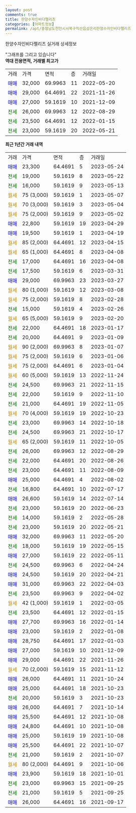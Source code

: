 ```yaml
---
layout: post
comments: true
title: 한양수자인비다펠리즈
categories: [아파트정보]
permalink: /apt/충청남도천안시서북구직산읍삼은리한양수자인비다펠리즈
---
```


한양수자인비다펠리즈 실거래 상세정보

<script type="text/javascript">
  google.charts.load('current', {'packages':['line', 'corechart']});
  google.charts.setOnLoadCallback(drawChart);

  function drawChart() {
    var data = new google.visualization.DataTable();
    data.addColumn('date', '거래일');
    data.addColumn('number', "매매");
    data.addColumn('number', "전세");
    data.addColumn('number', "전매");

    data.addRows([[new Date(Date.parse("2023-05-24")), 23300, null, null], [new Date(Date.parse("2023-05-22")), null, 19000, null], [new Date(Date.parse("2023-05-13")), null, 16000, null], [new Date(Date.parse("2023-05-07")), null, null, null], [new Date(Date.parse("2023-05-04")), null, null, null], [new Date(Date.parse("2023-05-02")), null, null, null], [new Date(Date.parse("2023-04-29")), 22800, null, null], [new Date(Date.parse("2023-04-19")), 19500, null, null], [new Date(Date.parse("2023-04-15")), null, null, null], [new Date(Date.parse("2023-04-08")), null, null, null], [new Date(Date.parse("2023-04-08")), null, 17000, null], [new Date(Date.parse("2023-03-31")), null, 17500, null], [new Date(Date.parse("2023-03-27")), 29000, null, null], [new Date(Date.parse("2023-03-08")), null, null, null], [new Date(Date.parse("2023-02-28")), null, null, null], [new Date(Date.parse("2023-02-26")), null, 15000, null], [new Date(Date.parse("2023-02-20")), null, null, null], [new Date(Date.parse("2023-01-17")), null, 22000, null], [new Date(Date.parse("2023-01-09")), null, 20000, null], [new Date(Date.parse("2023-01-07")), null, null, null], [new Date(Date.parse("2023-01-06")), null, null, null], [new Date(Date.parse("2023-01-04")), null, null, null], [new Date(Date.parse("2022-11-24")), null, null, null], [new Date(Date.parse("2022-11-15")), null, 24500, null], [new Date(Date.parse("2022-11-10")), null, 22000, null], [new Date(Date.parse("2022-11-05")), null, 21000, null], [new Date(Date.parse("2022-10-23")), null, null, null], [new Date(Date.parse("2022-10-18")), null, 23000, null], [new Date(Date.parse("2022-10-17")), null, 24500, null], [new Date(Date.parse("2022-10-05")), null, null, null], [new Date(Date.parse("2022-08-29")), null, 26000, null], [new Date(Date.parse("2022-08-26")), null, 22000, null], [new Date(Date.parse("2022-08-09")), null, 23000, null], [new Date(Date.parse("2022-08-02")), 25000, null, null], [new Date(Date.parse("2022-07-17")), null, 16800, null], [new Date(Date.parse("2022-07-14")), 26600, null, null], [new Date(Date.parse("2022-06-23")), null, 23000, null], [new Date(Date.parse("2022-05-28")), null, 14000, null], [new Date(Date.parse("2022-05-21")), null, 23000, null], [new Date(Date.parse("2022-05-20")), 32000, null, null], [new Date(Date.parse("2022-05-15")), null, 18000, null], [new Date(Date.parse("2022-05-11")), 27000, null, null], [new Date(Date.parse("2022-04-24")), null, 24500, null], [new Date(Date.parse("2022-04-21")), 24500, null, null], [new Date(Date.parse("2022-04-03")), 31000, null, null], [new Date(Date.parse("2022-04-02")), null, 23500, null], [new Date(Date.parse("2022-03-05")), null, null, null], [new Date(Date.parse("2022-01-15")), null, 23500, null], [new Date(Date.parse("2022-01-14")), 27700, null, null], [new Date(Date.parse("2022-01-08")), 23000, null, null], [new Date(Date.parse("2022-01-03")), 28750, null, null], [new Date(Date.parse("2021-12-09")), 27000, null, null], [new Date(Date.parse("2021-11-26")), 29000, null, null], [new Date(Date.parse("2021-11-12")), null, null, null], [new Date(Date.parse("2021-10-24")), 26000, null, null], [new Date(Date.parse("2021-10-23")), 25000, null, null], [new Date(Date.parse("2021-10-23")), null, 20000, null], [new Date(Date.parse("2021-10-14")), 26000, null, null], [new Date(Date.parse("2021-10-08")), 25500, null, null], [new Date(Date.parse("2021-10-08")), 24800, null, null], [new Date(Date.parse("2021-10-08")), 25000, null, null], [new Date(Date.parse("2021-10-07")), 25500, null, null], [new Date(Date.parse("2021-10-07")), null, 21000, null], [new Date(Date.parse("2021-10-06")), null, null, null], [new Date(Date.parse("2021-10-01")), 23900, null, null], [new Date(Date.parse("2021-09-25")), null, 23000, null], [new Date(Date.parse("2021-09-25")), null, 21000, null], [new Date(Date.parse("2021-09-17")), 26000, null, null]]);

    var options = {
      hAxis: {
        format: 'yyyy/MM/dd'
      },    
      lineWidth: 0,
      pointsVisible: true,    
      title: '최근 1년간 유형별 실거래가 분포',
      legend: { position: 'bottom' }
    };

    var formatter = new google.visualization.NumberFormat({pattern:'###,###'} );
    formatter.format(data, 1);
    formatter.format(data, 2);
    
    setTimeout(function() {
        var chart = new google.visualization.LineChart(document.getElementById('columnchart_material'));
        chart.draw(data, (options));
        document.getElementById('loading').style.display = 'none';
    }, 200);
  }
</script>


<div id="loading" style="z-index:20; display: block; margin-left: 0px">"그래프를 그리고 있습니다"</div>
<div id="columnchart_material" style="width: 95%; margin-left: 0px; display: block"></div>
<!-- contents start -->
<b>역대 전용면적, 거래별 최고가</b>
<table class="sortable">
    <tr>
      <td>거래</td>
      <td>가격</td>
      <td>면적</td>
      <td>층</td>
      <td>거래일</td>
    </tr>
        <tr>
          <td><a style="color: blue">매매</a></td>
          <td>32,000</td>
          <td>69.9963</td>
          <td>11</td>
          <td>2022-05-20</td>
        </tr>            <tr>
          <td><a style="color: blue">매매</a></td>
          <td>29,000</td>
          <td>64.4691</td>
          <td>22</td>
          <td>2021-11-26</td>
        </tr>            <tr>
          <td><a style="color: blue">매매</a></td>
          <td>27,000</td>
          <td>59.1619</td>
          <td>10</td>
          <td>2021-12-09</td>
        </tr>        
        <tr>
              <td><a style="color: darkgreen">전세</a></td>
              <td>26,000</td>
              <td>69.9963</td>
              <td>12</td>
              <td>2022-08-29</td>
            </tr>            <tr>
              <td><a style="color: darkgreen">전세</a></td>
              <td>23,500</td>
              <td>64.4691</td>
              <td>12</td>
              <td>2022-01-15</td>
            </tr>            <tr>
              <td><a style="color: darkgreen">전세</a></td>
              <td>23,000</td>
              <td>59.1619</td>
              <td>20</td>
              <td>2022-05-21</td>
            </tr>        
    
</table>

<b>최근 1년간 거래 내역</b>

<table class="sortable">
    <tr>
      <td>거래</td>
      <td>가격</td>
      <td>면적</td>
      <td>층</td>
      <td>거래일</td>
    </tr>
    <tr>
      <td><a style="color: blue">매매</a></td>
      <td>23,300</td>
      <td>64.4691</td>
      <td>5</td>
      <td>2023-05-24</td>
    </tr>          <tr>
      <td><a style="color: darkgreen">전세</a></td>
      <td>19,000</td>
      <td>59.1619</td>
      <td>8</td>
      <td>2023-05-22</td>
    </tr>          <tr>
      <td><a style="color: darkgreen">전세</a></td>
      <td>16,000</td>
      <td>59.1619</td>
      <td>9</td>
      <td>2023-05-13</td>
    </tr>          <tr>
      <td><a style="color: darkgoldenrod">월세</a></td>
      <td>75 (3,000)</td>
      <td>59.1619</td>
      <td>1</td>
      <td>2023-05-07</td>
    </tr>          <tr>
      <td><a style="color: darkgoldenrod">월세</a></td>
      <td>70 (3,000)</td>
      <td>59.1619</td>
      <td>3</td>
      <td>2023-05-04</td>
    </tr>          <tr>
      <td><a style="color: darkgoldenrod">월세</a></td>
      <td>75 (2,000)</td>
      <td>59.1619</td>
      <td>9</td>
      <td>2023-05-02</td>
    </tr>          <tr>
      <td><a style="color: blue">매매</a></td>
      <td>22,800</td>
      <td>59.1619</td>
      <td>19</td>
      <td>2023-04-29</td>
    </tr>          <tr>
      <td><a style="color: blue">매매</a></td>
      <td>19,500</td>
      <td>59.1619</td>
      <td>1</td>
      <td>2023-04-19</td>
    </tr>          <tr>
      <td><a style="color: darkgoldenrod">월세</a></td>
      <td>85 (2,000)</td>
      <td>64.4691</td>
      <td>12</td>
      <td>2023-04-15</td>
    </tr>          <tr>
      <td><a style="color: darkgoldenrod">월세</a></td>
      <td>65 (1,000)</td>
      <td>64.4691</td>
      <td>8</td>
      <td>2023-04-08</td>
    </tr>          <tr>
      <td><a style="color: darkgreen">전세</a></td>
      <td>17,000</td>
      <td>64.4691</td>
      <td>16</td>
      <td>2023-04-08</td>
    </tr>          <tr>
      <td><a style="color: darkgreen">전세</a></td>
      <td>17,500</td>
      <td>59.1619</td>
      <td>6</td>
      <td>2023-03-31</td>
    </tr>          <tr>
      <td><a style="color: blue">매매</a></td>
      <td>29,000</td>
      <td>69.9963</td>
      <td>23</td>
      <td>2023-03-27</td>
    </tr>          <tr>
      <td><a style="color: darkgoldenrod">월세</a></td>
      <td>80 (1,000)</td>
      <td>59.1619</td>
      <td>12</td>
      <td>2023-03-08</td>
    </tr>          <tr>
      <td><a style="color: darkgoldenrod">월세</a></td>
      <td>75 (2,000)</td>
      <td>59.1619</td>
      <td>8</td>
      <td>2023-02-28</td>
    </tr>          <tr>
      <td><a style="color: darkgreen">전세</a></td>
      <td>15,000</td>
      <td>59.1619</td>
      <td>4</td>
      <td>2023-02-26</td>
    </tr>          <tr>
      <td><a style="color: darkgoldenrod">월세</a></td>
      <td>65 (5,000)</td>
      <td>59.1619</td>
      <td>9</td>
      <td>2023-02-20</td>
    </tr>          <tr>
      <td><a style="color: darkgreen">전세</a></td>
      <td>22,000</td>
      <td>64.4691</td>
      <td>18</td>
      <td>2023-01-17</td>
    </tr>          <tr>
      <td><a style="color: darkgreen">전세</a></td>
      <td>20,000</td>
      <td>64.4691</td>
      <td>9</td>
      <td>2023-01-09</td>
    </tr>          <tr>
      <td><a style="color: darkgoldenrod">월세</a></td>
      <td>90 (2,000)</td>
      <td>69.9963</td>
      <td>8</td>
      <td>2023-01-07</td>
    </tr>          <tr>
      <td><a style="color: darkgoldenrod">월세</a></td>
      <td>75 (2,000)</td>
      <td>59.1619</td>
      <td>6</td>
      <td>2023-01-06</td>
    </tr>          <tr>
      <td><a style="color: darkgoldenrod">월세</a></td>
      <td>75 (2,000)</td>
      <td>64.4691</td>
      <td>6</td>
      <td>2023-01-04</td>
    </tr>          <tr>
      <td><a style="color: darkgoldenrod">월세</a></td>
      <td>60 (5,000)</td>
      <td>59.1619</td>
      <td>13</td>
      <td>2022-11-24</td>
    </tr>          <tr>
      <td><a style="color: darkgreen">전세</a></td>
      <td>24,500</td>
      <td>69.9963</td>
      <td>21</td>
      <td>2022-11-15</td>
    </tr>          <tr>
      <td><a style="color: darkgreen">전세</a></td>
      <td>22,000</td>
      <td>59.1619</td>
      <td>9</td>
      <td>2022-11-10</td>
    </tr>          <tr>
      <td><a style="color: darkgreen">전세</a></td>
      <td>21,000</td>
      <td>64.4691</td>
      <td>19</td>
      <td>2022-11-05</td>
    </tr>          <tr>
      <td><a style="color: darkgoldenrod">월세</a></td>
      <td>70 (4,000)</td>
      <td>59.1619</td>
      <td>19</td>
      <td>2022-10-23</td>
    </tr>          <tr>
      <td><a style="color: darkgreen">전세</a></td>
      <td>23,000</td>
      <td>69.9963</td>
      <td>14</td>
      <td>2022-10-18</td>
    </tr>          <tr>
      <td><a style="color: darkgreen">전세</a></td>
      <td>24,500</td>
      <td>69.9963</td>
      <td>21</td>
      <td>2022-10-17</td>
    </tr>          <tr>
      <td><a style="color: darkgoldenrod">월세</a></td>
      <td>65 (2,000)</td>
      <td>59.1619</td>
      <td>11</td>
      <td>2022-10-05</td>
    </tr>          <tr>
      <td><a style="color: darkgreen">전세</a></td>
      <td>26,000</td>
      <td>69.9963</td>
      <td>12</td>
      <td>2022-08-29</td>
    </tr>          <tr>
      <td><a style="color: darkgreen">전세</a></td>
      <td>22,000</td>
      <td>64.4691</td>
      <td>20</td>
      <td>2022-08-26</td>
    </tr>          <tr>
      <td><a style="color: darkgreen">전세</a></td>
      <td>23,000</td>
      <td>64.4691</td>
      <td>11</td>
      <td>2022-08-09</td>
    </tr>          <tr>
      <td><a style="color: blue">매매</a></td>
      <td>25,000</td>
      <td>64.4691</td>
      <td>4</td>
      <td>2022-08-02</td>
    </tr>          <tr>
      <td><a style="color: darkgreen">전세</a></td>
      <td>16,800</td>
      <td>64.4691</td>
      <td>10</td>
      <td>2022-07-17</td>
    </tr>          <tr>
      <td><a style="color: blue">매매</a></td>
      <td>26,600</td>
      <td>59.1619</td>
      <td>14</td>
      <td>2022-07-14</td>
    </tr>          <tr>
      <td><a style="color: darkgreen">전세</a></td>
      <td>23,000</td>
      <td>59.1619</td>
      <td>20</td>
      <td>2022-06-23</td>
    </tr>          <tr>
      <td><a style="color: darkgreen">전세</a></td>
      <td>14,000</td>
      <td>59.1619</td>
      <td>2</td>
      <td>2022-05-28</td>
    </tr>          <tr>
      <td><a style="color: darkgreen">전세</a></td>
      <td>23,000</td>
      <td>59.1619</td>
      <td>20</td>
      <td>2022-05-21</td>
    </tr>          <tr>
      <td><a style="color: blue">매매</a></td>
      <td>32,000</td>
      <td>69.9963</td>
      <td>11</td>
      <td>2022-05-20</td>
    </tr>          <tr>
      <td><a style="color: darkgreen">전세</a></td>
      <td>18,000</td>
      <td>59.1619</td>
      <td>19</td>
      <td>2022-05-15</td>
    </tr>          <tr>
      <td><a style="color: blue">매매</a></td>
      <td>27,000</td>
      <td>59.1619</td>
      <td>22</td>
      <td>2022-05-11</td>
    </tr>          <tr>
      <td><a style="color: darkgreen">전세</a></td>
      <td>24,500</td>
      <td>69.9963</td>
      <td>6</td>
      <td>2022-04-24</td>
    </tr>          <tr>
      <td><a style="color: blue">매매</a></td>
      <td>24,500</td>
      <td>59.1619</td>
      <td>20</td>
      <td>2022-04-21</td>
    </tr>          <tr>
      <td><a style="color: blue">매매</a></td>
      <td>31,000</td>
      <td>69.9963</td>
      <td>22</td>
      <td>2022-04-03</td>
    </tr>          <tr>
      <td><a style="color: darkgreen">전세</a></td>
      <td>23,500</td>
      <td>69.9963</td>
      <td>9</td>
      <td>2022-04-02</td>
    </tr>          <tr>
      <td><a style="color: darkgoldenrod">월세</a></td>
      <td>42 (1,000)</td>
      <td>59.1619</td>
      <td>1</td>
      <td>2022-03-05</td>
    </tr>          <tr>
      <td><a style="color: darkgreen">전세</a></td>
      <td>23,500</td>
      <td>64.4691</td>
      <td>12</td>
      <td>2022-01-15</td>
    </tr>          <tr>
      <td><a style="color: blue">매매</a></td>
      <td>27,700</td>
      <td>69.9963</td>
      <td>16</td>
      <td>2022-01-14</td>
    </tr>          <tr>
      <td><a style="color: blue">매매</a></td>
      <td>23,000</td>
      <td>59.1619</td>
      <td>2</td>
      <td>2022-01-08</td>
    </tr>          <tr>
      <td><a style="color: blue">매매</a></td>
      <td>28,750</td>
      <td>64.4691</td>
      <td>17</td>
      <td>2022-01-03</td>
    </tr>          <tr>
      <td><a style="color: blue">매매</a></td>
      <td>27,000</td>
      <td>59.1619</td>
      <td>10</td>
      <td>2021-12-09</td>
    </tr>          <tr>
      <td><a style="color: blue">매매</a></td>
      <td>29,000</td>
      <td>64.4691</td>
      <td>22</td>
      <td>2021-11-26</td>
    </tr>          <tr>
      <td><a style="color: darkgoldenrod">월세</a></td>
      <td>70 (2,000)</td>
      <td>59.1619</td>
      <td>15</td>
      <td>2021-11-12</td>
    </tr>          <tr>
      <td><a style="color: blue">매매</a></td>
      <td>26,000</td>
      <td>64.4691</td>
      <td>11</td>
      <td>2021-10-24</td>
    </tr>          <tr>
      <td><a style="color: blue">매매</a></td>
      <td>25,000</td>
      <td>64.4691</td>
      <td>18</td>
      <td>2021-10-23</td>
    </tr>          <tr>
      <td><a style="color: darkgreen">전세</a></td>
      <td>20,000</td>
      <td>59.1619</td>
      <td>3</td>
      <td>2021-10-23</td>
    </tr>          <tr>
      <td><a style="color: blue">매매</a></td>
      <td>26,000</td>
      <td>64.4691</td>
      <td>7</td>
      <td>2021-10-14</td>
    </tr>          <tr>
      <td><a style="color: blue">매매</a></td>
      <td>25,500</td>
      <td>64.4691</td>
      <td>12</td>
      <td>2021-10-08</td>
    </tr>          <tr>
      <td><a style="color: blue">매매</a></td>
      <td>24,800</td>
      <td>64.4691</td>
      <td>10</td>
      <td>2021-10-08</td>
    </tr>          <tr>
      <td><a style="color: blue">매매</a></td>
      <td>25,000</td>
      <td>59.1619</td>
      <td>19</td>
      <td>2021-10-08</td>
    </tr>          <tr>
      <td><a style="color: blue">매매</a></td>
      <td>25,500</td>
      <td>64.4691</td>
      <td>22</td>
      <td>2021-10-07</td>
    </tr>          <tr>
      <td><a style="color: darkgreen">전세</a></td>
      <td>21,000</td>
      <td>59.1619</td>
      <td>2</td>
      <td>2021-10-07</td>
    </tr>          <tr>
      <td><a style="color: darkgoldenrod">월세</a></td>
      <td>80 (2,000)</td>
      <td>64.4691</td>
      <td>9</td>
      <td>2021-10-06</td>
    </tr>          <tr>
      <td><a style="color: blue">매매</a></td>
      <td>23,900</td>
      <td>59.1619</td>
      <td>18</td>
      <td>2021-10-01</td>
    </tr>          <tr>
      <td><a style="color: darkgreen">전세</a></td>
      <td>23,000</td>
      <td>69.9963</td>
      <td>15</td>
      <td>2021-09-25</td>
    </tr>          <tr>
      <td><a style="color: darkgreen">전세</a></td>
      <td>21,000</td>
      <td>59.1619</td>
      <td>5</td>
      <td>2021-09-25</td>
    </tr>          <tr>
      <td><a style="color: blue">매매</a></td>
      <td>26,000</td>
      <td>64.4691</td>
      <td>16</td>
      <td>2021-09-17</td>
    </tr>      </table>
<!-- contents end -->    

